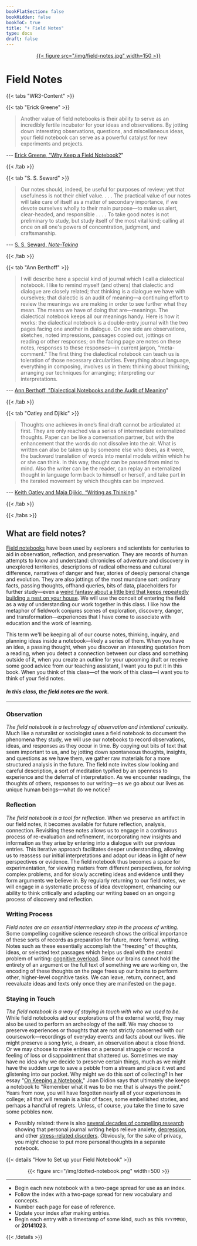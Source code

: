```yaml
---
bookFlatSection: false
bookHidden: false
bookToC: true
title: "+ Field Notes"
type: docs
draft: false
---
```


<a href="https://fieldnotesbrand.com/"><div style="text-align:center">{{< figure src="/img/field-notes.jpg" width=150 >}}</div></a>

# Field Notes

{{< tabs "WR3-Content" >}}


{{< tab "Erick Greene" >}} 

> Another value of field notebooks is their ability to serve as an incredibly fertile incubator for your ideas and observations. By jotting down interesting observations, questions, and miscellaneous ideas, your field notebook can serve as a powerful catalyst for new experiments and projects.  

--- [Erick Greene, "Why Keep a Field Notebook?](https://doi.org/10.4159/harvard.9780674060845)"

{{< /tab >}}


{{< tab "S. S. Seward" >}} 

> Our notes should, indeed, be useful for purposes of review; yet that usefulness is not their chief value. . . . The practical value of our notes will take care of itself as a matter of secondary importance, if we devote ourselves wholly to their main purpose—to make us alert, clear-headed, and responsible . . . . To take good notes is not preliminary to study, but study itself of the most vital kind; calling at once on all one's powers of concentration, judgment, and craftsmanship.

--- [S. S. Seward, *Note-Taking*](https://archive.org/details/cu31924012997627)


{{< /tab >}}

{{< tab "Ann Berthoff" >}} 

> I will describe here a special kind of journal which I call a dialectical notebook. I like to remind myself (and others) that dialectic and dialogue are closely related; that thinking is a dialogue we have with ourselves; that dialectic is an audit of meaning—a continuing effort to review the meanings we are making in order to see further what they mean. The means we have of doing that are—meanings. The dialectical notebook keeps all our meanings handy. Here is how it works: the dialectical notebook is a double-entry journal with the two pages facing one another in dialogue. On one side are observations, sketches, noted impressions, passages copied out, jottings on reading or other responses; on the facing page are notes on these notes, responses to these responses—in current jargon, “meta-comment.” The first thing the dialectical notebook can teach us is toleration of those necessary circularities. Everything about language, everything in composing, involves us in them: thinking about thinking; arranging our techniques for arranging; interpreting our interpretations.

--- [Ann Berthoff, "Dialectical Notebooks and the Audit of Meaning](https://www.heinemann.com/products/0453.aspx)"

{{< /tab >}}

{{< tab "Oatley and Djikic" >}} 

> Thoughts one achieves in one’s final draft cannot be articulated at first. They are only reached via a series of intermediate externalized thoughts. Paper can be like a conversation partner, but with the enhancement that the words do not dissolve into the air. What is written can also be taken up by someone else who does, as it were, the backward translation of words into mental models within which he or she can think. In this way, thought can be passed from mind to mind. Also the writer can be the reader, can replay an externalized thought in language form back to himself or herself, and take part in the iterated movement by which thoughts can be improved.

--- [Keith Oatley and Maja Djikic, “Writing as Thinking](https://doi.org/10.1037/1089-2680.12.1.9).”

{{< /tab >}}

{{< /tabs >}}


## What are field notes?

[Field notebooks](https://en.wikipedia.org/wiki/Fieldnotes) have been used by explorers and scientists for centuries to aid in observation, reflection, and preservation. They are records of human attempts to know and understand: chronicles of adventure and discovery in unexplored territories, descriptions of radical otherness and cultural difference, narratives of danger and fear, stories of deeply personal change and evolution. They are also jottings of the most mundane sort: ordinary facts, passing thoughts, offhand queries, bits of data, placeholders for further study—even a [weird fantasy about a little bird that keeps repeatedly building a nest on your house](/img/birdngun.jpg). We will use the conceit of entering the field as a way of understanding our work together in this class. I like how the metaphor of fieldwork conjures scenes of exploration, discovery, danger, and transformation—experiences that I have come to associate with education and the work of learning.

This term we'll be keeping all of our course notes, thinking, inquiry, and planning ideas inside a notebook—likely a series of them. When you have an idea, a passing thought, when you discover an interesting quotation from a reading, when you detect a connection between our class and something outside of it, when you create an outline for your upcoming draft or receive some good advice from our teaching assistant, I want you to put it in this book. When you think of this class—of the work of this class—I want you to think of your field notes. 

#### *In this class, the field notes are the work*. 

---

### Observation
*The field notebook is a technology of observation and intentional curiosity.* Much like a naturalist or sociologist uses a field notebook to document the phenomena they study, we will use our notebooks to record observations, ideas, and responses as they occur in time. By copying out bits of text that seem important to us, and by jotting down spontaneous thoughts, insights, and questions as we have them, we gather raw materials for a more structured analysis in the future. The field note invites slow looking and careful description, a sort of meditation typified by an openness to experience and the deferral of interpretation. As we encounter readings, the thoughts of others, responses to our writing—as we go about our lives as unique human beings—what do we notice?

### Reflection
*The field notebook is a tool for reflection.* When we preserve an artifact in our field notes, it becomes available for future reflection, analysis, connection. Revisiting these notes allows us to engage in a continuous process of re-evaluation and refinement, incorporating new insights and information as they arise by entering into a dialogue with our previous entries. This iterative approach facilitates deeper understanding, allowing us to reassess our initial interpretations and adapt our ideas in light of new perspectives or evidence. The field notebook thus becomes a space for experimentation, for viewing matters from different perspectives, for solving complex problems, and for slowly accreting ideas and evidence until they form arguments we believe in. By regularly returning to our field notes, we will engage in a systematic process of idea development, enhancing our ability to think critically and adapting our writing based on an ongoing process of discovery and reflection. 

### Writing Process
*Field notes are an essential intermediary step in the process of writing.* Some compelling cognitive science research shows the critical importance of these sorts of records as preparation for future, more formal, writing. Notes such as these essentially accomplish the "freezing" of thoughts, ideas, or selected text passages which helps us deal with the central problem of writing: [cognitive overload](https://doi.org/10.1080/00461520.2018.1505515). Since our brains cannot hold the entirety of an argument or the full text of something we are working on, the encoding of these thoughts on the page frees up our brains to perform other, higher-level cognitive tasks. We can leave, return, connect, and reevaluate ideas and texts only once they are manifested on the page. 

### Staying in Touch
*The field notebook is a way of staying in touch with who we used to be.* While field notebooks aid our explorations of the external world, they may also be used to perform an archeology of the self. We may choose to preserve experiences or thoughts that are not strictly concerned with our coursework—recordings of everyday events and facts about our lives. We might preserve a song lyric, a dream, an observation about a close friend. Or we may choose to make entries on a personal struggle or record a feeling of loss or disappointment that shattered us. Sometimes we may have no idea why we decide to preserve certain things, much as we might have the sudden urge to save a pebble from a stream and place it wet and glistening into our pocket. Why might we do this sort of collecting?  In her essay "[On Keeping a Notebook](https://en.wikipedia.org/wiki/Slouching_Towards_Bethlehem)," Joan Didion says that ultimately she keeps a notebook to "Remember what it was to be me: that is always the point." Years from now, you will have forgotten nearly all of your experiences in college; all that will remain is a blur of faces, some embellished stories, and perhaps a handful of regrets. Unless, of course, you take the time to save some pebbles now. 

- Possibly related: there is also [several decades of compelling research](https://doi.org/10.1093/oxfordhb/9780195342819.013.0018) showing that personal journal writing helps relieve anxiety, [depression](https://doi.org/10.1016/j.beth.2006.01.004), and other [stress-related disorders](https://doi.org/10.1093/oxfordhb/9780190681777.013.34). Obviously, for the sake of privacy, you might choose to put more personal thoughts in a separate notebook. 

{{< details "How to Set up your Field Notebook" >}}

<div style="text-align:center">{{< figure src="/img/dotted-notebook.png" width=500 >}}</div> 

---

- Begin each new notebook with a two-page spread for use as an index.
- Follow the index with a two-page spread for new vocabulary and concepts.
- Number each page for ease of reference.
- Update your index after making entries.
- Begin each entry with a timestamp of some kind, such as this `YYYYMMDD`, or **20141023**.


{{< /details >}}

